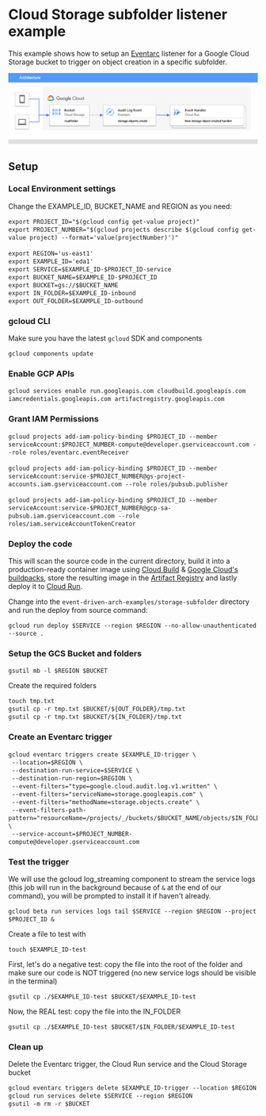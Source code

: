 # Cloud Storage subfolder listener example
This example shows how to setup an [Eventarc](https://cloud.google.com/eventarc) listener for a Google Cloud Storage bucket to trigger on object creation in a specific subfolder.

<img src="../images/Cloud_Storage_Subfolder_Trigger.png">

## Setup
### Local Environment settings
Change the EXAMPLE_ID, BUCKET_NAME and REGION as you need:
```
export PROJECT_ID="$(gcloud config get-value project)"
export PROJECT_NUMBER="$(gcloud projects describe $(gcloud config get-value project) --format='value(projectNumber)')"

export REGION='us-east1'
export EXAMPLE_ID='eda1'
export SERVICE=$EXAMPLE_ID-$PROJECT_ID-service
export BUCKET_NAME=$EXAMPLE_ID-$PROJECT_ID
export BUCKET=gs://$BUCKET_NAME
export IN_FOLDER=$EXAMPLE_ID-inbound
export OUT_FOLDER=$EXAMPLE_ID-outbound
```
### gcloud CLI
Make sure you have the latest ```gcloud``` SDK and components
```
gcloud components update
```

### Enable GCP APIs
```
gcloud services enable run.googleapis.com cloudbuild.googleapis.com iamcredentials.googleapis.com artifactregistry.googleapis.com

```

### Grant IAM Permissions
```
gcloud projects add-iam-policy-binding $PROJECT_ID --member serviceAccount:$PROJECT_NUMBER-compute@developer.gserviceaccount.com --role roles/eventarc.eventReceiver

gcloud projects add-iam-policy-binding $PROJECT_ID --member serviceAccount:service-$PROJECT_NUMBER@gs-project-accounts.iam.gserviceaccount.com --role roles/pubsub.publisher

gcloud projects add-iam-policy-binding $PROJECT_ID --member serviceAccount:service-$PROJECT_NUMBER@gcp-sa-pubsub.iam.gserviceaccount.com --role roles/iam.serviceAccountTokenCreator
```

### Deploy the code
This will scan the source code in the current directory, build it into a production-ready container image using [Cloud Build](https://cloud.google.com/build) & [Google Cloud's buildpacks](https://cloud.google.com/docs/buildpacks/overview), store the resulting image in the [Artifact Registry](https://cloud.google.com/artifact-registry) and lastly deploy it to [Cloud Run](https://cloud.google.com/run).

Change into the ```event-driven-arch-examples/storage-subfolder``` directory and run the deploy from source command:
```
gcloud run deploy $SERVICE --region $REGION --no-allow-unauthenticated --source .
```

### Setup the GCS Bucket and folders
```
gsutil mb -l $REGION $BUCKET
```

Create the required folders
```
touch tmp.txt
gsutil cp -r tmp.txt $BUCKET/${OUT_FOLDER}/tmp.txt
gsutil cp -r tmp.txt $BUCKET/${IN_FOLDER}/tmp.txt
```

### Create an Eventarc trigger
```
gcloud eventarc triggers create $EXAMPLE_ID-trigger \
 --location=$REGION \
 --destination-run-service=$SERVICE \
 --destination-run-region=$REGION \
 --event-filters="type=google.cloud.audit.log.v1.written" \
 --event-filters="serviceName=storage.googleapis.com" \
 --event-filters="methodName=storage.objects.create" \
 --event-filters-path-pattern="resourceName=/projects/_/buckets/$BUCKET_NAME/objects/$IN_FOLDER/*" \
 --service-account=$PROJECT_NUMBER-compute@developer.gserviceaccount.com
```

### Test the trigger
We will use the gcloud log_streaming component to stream the service logs (this job will run in the background because of ```&``` at the end of our command), you will be prompted to install it if haven't already.
```
gcloud beta run services logs tail $SERVICE --region $REGION --project $PROJECT_ID &
```

Create a file to test with
```
touch $EXAMPLE_ID-test
```

First, let's do a negative test: copy the file into the root of the folder and make sure our code is NOT triggered (no new service logs should be visible in the terminal)
```
gsutil cp ./$EXAMPLE_ID-test $BUCKET/$EXAMPLE_ID-test
```

Now, the REAL test: copy the file into the IN_FOLDER
```
gsutil cp ./$EXAMPLE_ID-test $BUCKET/$IN_FOLDER/$EXAMPLE_ID-test
```

### Clean up
Delete the Eventarc trigger, the Cloud Run service and the Cloud Storage bucket
```
gcloud eventarc triggers delete $EXAMPLE_ID-trigger --location $REGION
gcloud run services delete $SERVICE --region $REGION
gsutil -m rm -r $BUCKET
```



